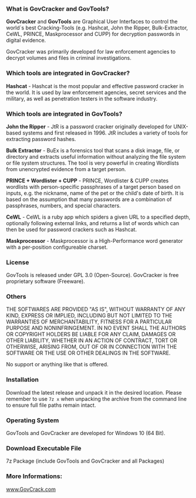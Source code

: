 
### What is GovCracker and GovTools? ###

**GovCracker** and **GovTools** are Graphical User Interfaces to control the world´s 
best Cracking-Tools (e.g. Hashcat, John the Ripper, Bulk-Extractor, CeWL, PRINCE, 
Maskprocessor and CUPP) for decryption passwords in digital evidence. 

GovCracker was primarily developed for law enforcement agencies to decrypt volumes and 
files in criminal investigations. 



### Which tools are integrated in GovCracker? ###

**Hashcat** - Hashcat is the most popular and effective password cracker in the world. 
It is used by law enforcement agencies, secret services and the military, as well as 
penetration testers in the software industry.



### Which tools are integrated in GovTools? ###

**John the Ripper** - JtR is a password cracker originally developed for UNIX-based 
systems and first released in 1996. JtR includes a variety of tools for extracting 
password hashes.

**Bulk Extractor** - BuEx is a forensics tool that scans a disk image, file, or directory 
and extracts useful information without analyzing the file system or file system structures. 
The tool is very powerful in creating Wordlists from unencrypted evidence from a target person.

**PRINCE + Wordlister + CUPP** - PRINCE, Wordlister & CUPP creates wordlists with person-specific
passphrases of a target person based on inputs, e.g. the nickname, name of the pet or the child's 
date of birth. It is based on the assumption that many passwords are a combination of passphrases, 
numbers, and special characters.

**CeWL** - CeWL is a ruby app which spiders a given URL to a specified depth, optionally following 
external links, and returns a list of words which can then be used for password crackers such as Hashcat.

**Maskprocessor** - Maskprocessor is a High-Performance word generator with a per-position configureable charset.



### License ###
 
GovTools is released under GPL 3.0 (Open-Source). 
GovCracker is free proprietary software (Freeware).


### Others ###

THE SOFTWARES ARE PROVIDED "AS IS", WITHOUT WARRANTY OF ANY KIND, EXPRESS OR
IMPLIED, INCLUDING BUT NOT LIMITED TO THE WARRANTIES OF MERCHANTABILITY,
FITNESS FOR A PARTICULAR PURPOSE AND NONINFRINGEMENT. IN NO EVENT SHALL THE
AUTHORS OR COPYRIGHT HOLDERS BE LIABLE FOR ANY CLAIM, DAMAGES OR OTHER
LIABILITY, WHETHER IN AN ACTION OF CONTRACT, TORT OR OTHERWISE, ARISING FROM,
OUT OF OR IN CONNECTION WITH THE SOFTWARE OR THE USE OR OTHER DEALINGS IN THE
SOFTWARE.

No support or anything like that is offered.


### Installation ###

Download the latest release and unpack it in the desired location. Please remember to use 
`7z x` when unpacking the archive from the command line to ensure full file paths remain intact.


### Operating System ####

GovTools and GovCracker are developed for Windows 10 (64 Bit).


### Download Executable File ###

7z Package (include GovTools and GovCracker and all Packages)


### More Informations: ###

www.GovCrack.com
